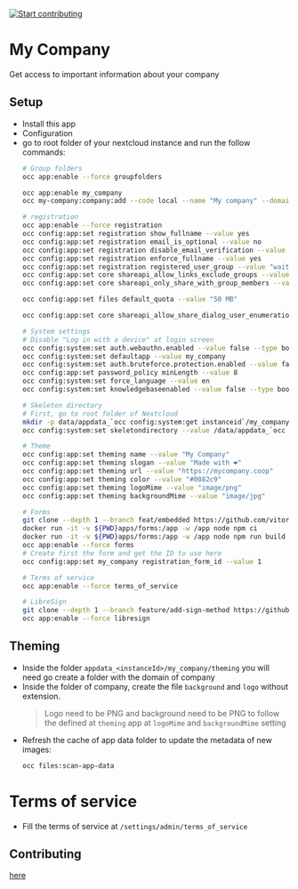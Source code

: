 [![Start contributing](https://img.shields.io/github/issues/LibreCodeCoop/my_company/good%20first%20issue?color=7057ff&label=Contribute)](https://github.com/LibreCodeCoop/my_company/issues?q=is%3Aissue+is%3Aopen+sort%3Aupdated-desc+label%3A%22good+first+issue%22)

# My Company

Get access to important information about your company

## Setup

* Install this app
* Configuration
* go to root folder of your nextcloud instance and run the follow commands:
  ```bash
  # Group folders
  occ app:enable --force groupfolders

  occ app:enable my_company
  occ my-company:company:add --code local --name "My company" --domain local.localhost

  # registration
  occ app:enable --force registration
  occ config:app:set registration show_fullname --value yes
  occ config:app:set registration email_is_optional --value no
  occ config:app:set registration disable_email_verification --value no
  occ config:app:set registration enforce_fullname --value yes
  occ config:app:set registration registered_user_group --value "waiting-approval"
  occ config:app:set core shareapi_allow_links_exclude_groups --value "[\"waiting-approval\"]"
  occ config:app:set core shareapi_only_share_with_group_members --value no

  occ config:app:set files default_quota --value "50 MB"

  occ config:app:set core shareapi_allow_share_dialog_user_enumeration --value no

  # System settings
  # Disable "Log in with a device" at login screen
  occ config:system:set auth.webauthn.enabled --value false --type boolean
  occ config:system:set defaultapp --value my_company
  occ config:system:set auth.bruteforce.protection.enabled --value false --type boolean
  occ config:app:set password_policy minLength --value 8
  occ config:system:set force_language --value en
  occ config:system:set knowledgebaseenabled --value false --type boolean

  # Skeleton directory
  # First, go to root folder of Nextcloud
  mkdir -p data/appdata_`occ config:system:get instanceid`/my_company/skeleton
  occ config:system:set skeletondirectory --value /data/appdata_`occ config:system:get instanceid`/my_company/skeleton

  # Theme
  occ config:app:set theming name --value "My Company"
  occ config:app:set theming slogan --value "Made with ❤️"
  occ config:app:set theming url --value "https://mycompany.coop"
  occ config:app:set theming color --value "#0082c9"
  occ config:app:set theming logoMime --value "image/png"
  occ config:app:set theming backgroundMime --value "image/jpg"

  # Forms
  git clone --depth 1 --branch feat/embedded https://github.com/vitormattos/forms/ apps/forms
  docker run -it -v ${PWD}apps/forms:/app -w /app node npm ci
  docker run -it -v ${PWD}apps/forms:/app -w /app node npm run build
  occ app:enable --force forms
  # Create first the form and get the ID to use here
  occ config:app:set my_company registration_form_id --value 1

  # Terms of service
  occ app:enable --force terms_of_service

  # LibreSign
  git clone --depth 1 --branch feature/add-sign-method https://github.com/LibreSign/libresign/ apps/libresign
  occ app:enable --force libresign
  ```
## Theming
* Inside the folder `appdata_<instanceId>/my_company/theming` you will need go create a folder with the domain of company
* Inside the folder of company, create the file `background` and `logo` without extension.
  > Logo need to be PNG and background need to be PNG  to follow the defined at `theming` app at `logoMime` and `backgroundMime` setting
* Refresh the cache of app data folder to update the metadata of new images:
  ```bash
  occ files:scan-app-data
  ```

# Terms of service
* Fill the terms of service at `/settings/admin/terms_of_service`

## Contributing

[here](.github/CONTRIBUTING.md)
